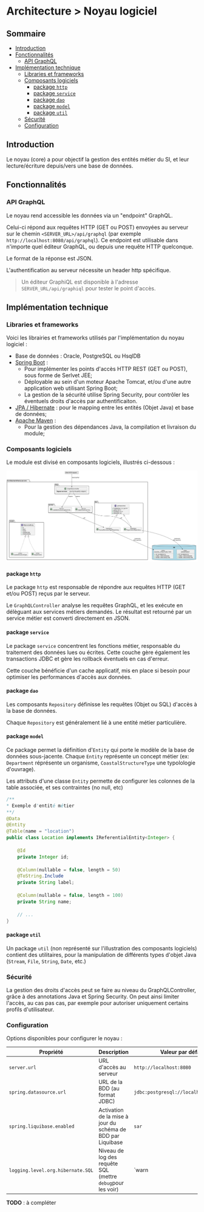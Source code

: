 # Architecture > Noyau logiciel

## Sommaire

* [Introduction](#introduction)
* [Fonctionnalités](#fonctionnalités)
    * [API GraphQL](#api-graphql)
* [Implémentation technique](#implémentation-technique)
  * [Libraries et frameworks](#libraries-et-frameworks)
  * [Composants logiciels](#composants-logiciels)
    * [package `http`](#package-http)
    * [package `service`](#package-service)
    * [package `dao`](#package-dao)
    * [package `model`](#package-model)
    * [package `util`](#package-util)
  * [Sécurité](#sécurité)
  * [Configuration](#configuration)

## Introduction

Le noyau (core) a pour objectif la gestion des entités métier du SI, et leur lecture/écriture depuis/vers une base de données.

## Fonctionnalités

### API GraphQL

Le noyau rend accessible les données via un "endpoint" GraphQL.

Celui-ci répond aux requêtes HTTP (GET ou POST) envoyées au serveur sur le chemin `<SERVER_URL>/api/graphql` (par exemple `http://localhost:8080/api/graphql`).
Ce endpoint est utilisable dans n'importe quel éditeur GraphQL, ou depuis une requête HTTP quelconque.

Le format de la réponse est JSON.

L'authentification au serveur nécessite un header http spécifique.

> Un éditeur GraphiQL est disponible à l'adresse `SERVER_URL/api/graphiql` pour tester le point d'accès.
  

## Implémentation technique

### Libraries et frameworks

Voici les librairies et frameworks utilisés par l'implémentation du noyau logiciel :

- Base de données : Oracle, PostgreSQL ou HsqlDB
- [Spring Boot](https://spring.io/projects/spring-boot) :
  * Pour implémenter les points d'accès HTTP REST (GET ou POST), sous forme de Serlvet JEE;
  * Déployable au sein d'un moteur Apache Tomcat, et/ou d'une autre application web utilisant Spring Boot;
  * La gestion de la sécurité utilise Spring Security, pour contrôler les éventuels droits d'accès par authentificaiton.
- [JPA / Hibernate](https://hibernate.org) : pour le mapping entre les entités (Objet Java) et base de données;
- [Apache Maven](https://maven.apache.org/) :
  * Pour la gestion des dépendances Java, la compilation et livraison du module;
  
### Composants logiciels

Le module est divisé en composants logiciels, illustrés ci-dessous :

![core-components](img/core-components.svg)

#### package `http`

Le package `http` est responsable de répondre aux requêtes HTTP (GET et/ou POST) reçus par le serveur.

Le `GraphQLController` analyse les requêtes GraphQL, et les exécute en délèguant aux services métiers demandés.
Le résultat est retourné par un service métier est converti directement en JSON.

#### package `service`

Le package `service` concentrent les fonctions métier, responsable du traitement des données lues ou écrites. 
Cette couche gère également les transactions JDBC et gère les rollback éventuels en cas d'erreur.

Cette couche bénéficie d'un cache applicatif, mis en place si besoin pour optimiser les performances d'accès aux données.

#### package `dao`

Les composants `Repository` définisse les requêtes (Objet ou SQL) d'accès à la base de données.

Chaque `Repository` est généralement lié à une entité métier particulière.

#### package `model`

Ce package permet la définition d'`Entity` qui porte le modèle de la base de données sous-jacente.
Chaque `Entity` représente un concept métier (ex: `Department` réprésente un organisme, `CoastalStructureType` une typolologie d'ouvrage).

Les attributs d'une classe `Entity` permette de configurer les colonnes de la table associée, et ses contraintes (no null, etc) 

```java
/**
* Exemple d'entité métier  
**/
@Data
@Entity
@Table(name = "location")
public class Location implements IReferentialEntity<Integer> {

    @Id
    private Integer id;
 
    @Column(nullable = false, length = 50)
    @ToString.Include
    private String label;

    @Column(nullable = false, length = 100)
    private String name;
    
    // ...
}
```


#### package `util`

Un package `util` (non représenté sur l'illustration des composants logiciels) contient des utilitaires, 
pour la manipulation de différents types d'objet Java (`Stream`, `File`, `String`, `Date`, etc.) 

### Sécurité

La gestion des droits d'accès peut se faire au niveau du GraphQLController, grâce à des annotations Java et Spring Security. 
On peut ainsi limiter l'accès, au cas pas cas, par exemple pour autoriser uniquement certains profils d'utilisateur.

### Configuration

Options disponibles pour configurer le noyau : 


| Propriété                         | Description                                                                            | Valeur par défaut                          |
|-----------------------------------|----------------------------------------------------------------------------------------|--------------------------------------------|
| `server.url`                      | URL d'accès au serveur                                                                 | `http://localhost:8080`                    | 
| `spring.datasource.url`           | URL de la BDD (au format JDBC)                                                         | `jdbc:postgresql://localhost:5432/sar`     | 
| `spring.liquibase.enabled`        | Activation de la mise à jour du schéma de BDD par Liquibase                            | `sar`                                      | 
| `logging.level.org.hibernate.SQL` | Niveau de log des requête SQL (mettre `debug`pour les voir)    | `warn                                      |


**TODO** : à compléter
